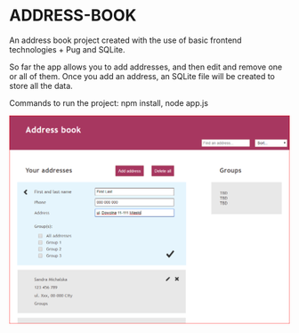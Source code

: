 # ADDRESS-BOOK

An address book project created with the use of basic frontend technologies + Pug and SQLite.

So far the app allows you to add addresses, and then edit and remove one or all of them. Once you add an address, an SQLite file will be created to store all the data.

Commands to run the project: npm install, node app.js

![screen](/screen.png)
